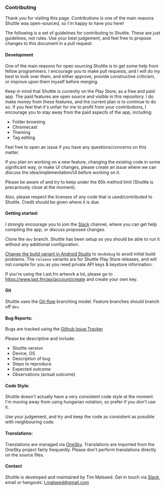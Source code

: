 ### Contributing

Thank you for visiting this page. Contributions is one of the main reasons Shuttle was open-sourced, so I'm happy to have you here!

The following is a set of guidelines for contributing to Shuttle. These are just guidelines, not rules. Use your best judgement, and feel free to propose changes to this document in a pull request.


#### Development

One of the main reasons for open sourcing Shuttle is to get some help from fellow programmers. I encourage you to make pull requests, and I will do my best to look over them, and either approve, provide constructive criticism, or improve upon them myself before merging.


Keep in mind that Shuttle is currently on the Play Store, as a free and paid app. The paid features are open source and visible in this repository. I do make money from these features, and the current plan is to continue to do so. If you feel that it's unfair for me to profit from your contributions, I encourage you to stay away from the paid aspects of the app, including:

- Folder browsing
- Chromecast
- Theming
- Tag editing

Feel free to open an issue if you have any questions/concerns on this matter.


If you plan on working on a new feature, changing the existing code in some significant way, or make UI changes, please create an issue where we can discuss the idea/implementation/UI before working on it.

Please be aware of and try to keep under the 65k method limit (Shuttle is precariously close at the moment). 

Also, please respect the licenses of any code that is used/contributed to Shuttle. Credit should be given where it is due.


#### Getting started:

I strongly encourage you to join the [Slack](http://shuttle-slack-inviter.herokuapp.com) channel, where you can get help compiling the app, or discuss proposed changes.

Clone the `dev` branch. Shuttle has been setup so you should be able to run it without any additional configuration.

[Change the build variant in Android Studio](https://developer.android.com/studio/run/index.html#changing-variant) to `devDebug` to avoid initial build problems. The `release` variants are for Shuttle Play Store releases, and will not compile for you as you need private API keys & keystore information.

If you're using the Last.fm artwork a lot, please go to https://www.last.fm/api/account/create and create your own key.


#### Git

Shuttle uses the [Git-flow](https://datasift.github.io/gitflow/IntroducingGitFlow.html) branching model. Feature branches should branch off `dev`.


#### Bug Reports:

Bugs are tracked using the [Github Issue Tracker](https://github.com/timusus/Shuttle/issues)

Please be descriptive and include:

- Shuttle version
- Device, OS
- Description of bug
- Steps to reproduce
- Expected outcome
- Observations (actual outcome)


#### Code Style:

Shuttle doesn't actually have a very consistent code style at the moment. I'm moving away from using hungarian notation, so prefer if you don't use it.

Use your judgement, and try and keep the code as consistent as possible with neighbouring code.


#### Translations:

Translations are managed via [OneSky](http://shuttle.oneskyapp.com). Translations are imported from the OneSky project fairly frequently. Please don't perform translations directly on the source files.


#### Contact

Shuttle is developed and maintained by Tim Malseed. Get in touch via [Slack](http://shuttle-slack-inviter.herokuapp.com), email or hangouts: t.malseed@gmail.com